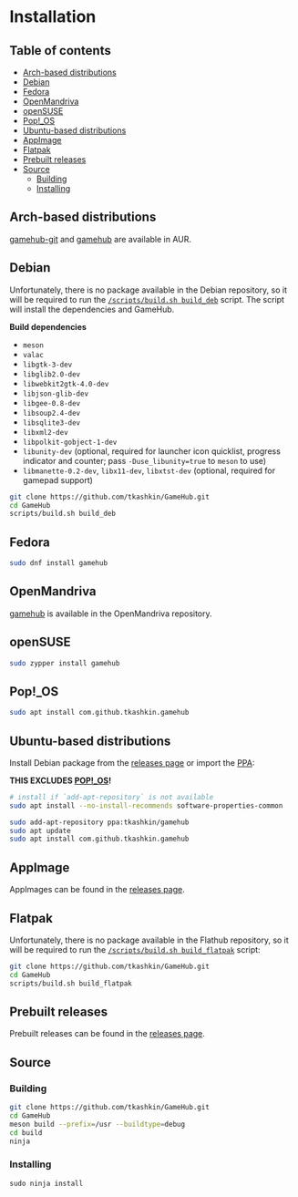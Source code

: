 # Installation

## Table of contents

- [Arch-based distributions](#arch-based-distributions)
- [Debian](#debian)
- [Fedora](#fedora)
- [OpenMandriva](#openmandriva)
- [openSUSE](#opensuse)
- [Pop!_OS](#pop_os)
- [Ubuntu-based distributions](#ubuntu-based-distributions)
- [AppImage](#appimage)
- [Flatpak](#flatpak)
- [Prebuilt releases](#prebuilt-releases)
- [Source](#source)
	- [Building](#building)
	- [Installing](#installing)

## Arch-based distributions
[gamehub-git](https://aur.archlinux.org/packages/gamehub-git/) and [gamehub](https://aur.archlinux.org/packages/gamehub/) are available in AUR.

## Debian
Unfortunately, there is no package available in the Debian repository, so it will be required to run the [`/scripts/build.sh build_deb`](../scripts/build.sh#L171-L210) script. The script will install the dependencies and GameHub.

**Build dependencies**
* `meson`
* `valac`
* `libgtk-3-dev`
* `libglib2.0-dev`
* `libwebkit2gtk-4.0-dev`
* `libjson-glib-dev`
* `libgee-0.8-dev`
* `libsoup2.4-dev`
* `libsqlite3-dev`
* `libxml2-dev`
* `libpolkit-gobject-1-dev`
* `libunity-dev` (optional, required for launcher icon quicklist, progress indicator and counter; pass `-Duse_libunity=true` to `meson` to use)
* `libmanette-0.2-dev`, `libx11-dev`, `libxtst-dev` (optional, required for gamepad support)

```bash
git clone https://github.com/tkashkin/GameHub.git
cd GameHub
scripts/build.sh build_deb
```

## Fedora
```bash
sudo dnf install gamehub
```

## OpenMandriva
[gamehub](https://abf.openmandriva.org/openmandriva/gamehub/build_lists) is available in the OpenMandriva repository.

## openSUSE
```bash
sudo zypper install gamehub
```

## Pop!_OS

```bash
sudo apt install com.github.tkashkin.gamehub
```

## Ubuntu-based distributions
Install Debian package from the [releases page](https://github.com/tkashkin/GameHub/releases) or import the [PPA](https://launchpad.net/~tkashkin/+archive/ubuntu/gamehub):

**THIS EXCLUDES [POP!_OS](#pop_os)!**
```bash
# install if `add-apt-repository` is not available
sudo apt install --no-install-recommends software-properties-common

sudo add-apt-repository ppa:tkashkin/gamehub
sudo apt update
sudo apt install com.github.tkashkin.gamehub
```

## AppImage
AppImages can be found in the [releases page](https://github.com/tkashkin/GameHub/releases).

## Flatpak
Unfortunately, there is no package available in the Flathub repository, so it will be required to run the [`/scripts/build.sh build_flatpak`](../scripts/build.sh#L311-L334) script:

```bash
git clone https://github.com/tkashkin/GameHub.git
cd GameHub
scripts/build.sh build_flatpak
```

## Prebuilt releases
Prebuilt releases can be found in the [releases page](https://github.com/tkashkin/GameHub/releases).

## Source
### Building
```bash
git clone https://github.com/tkashkin/GameHub.git
cd GameHub
meson build --prefix=/usr --buildtype=debug
cd build
ninja
```
### Installing
```
sudo ninja install
```
